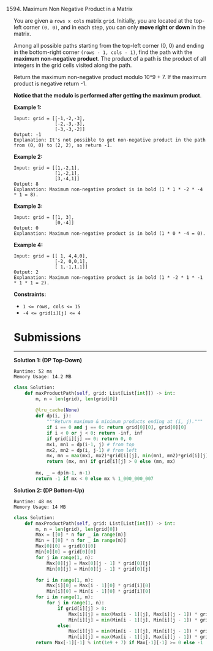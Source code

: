 1594. Maximum Non Negative Product in a Matrix

You are given a `rows x cols` matrix `grid`. Initially, you are located at the top-left corner `(0, 0)`, and in each step, you can only **move right or down** in the matrix.

Among all possible paths starting from the top-left corner (0, 0) and ending in the bottom-right corner `(rows - 1, cols - 1)`, find the path with the **maximum non-negative product**. The product of a path is the product of all integers in the grid cells visited along the path.

Return the maximum non-negative product modulo 10^9 + 7. If the maximum product is negative return -1.

**Notice that the modulo is performed after getting the maximum product**.

 

**Example 1:**
```
Input: grid = [[-1,-2,-3],
               [-2,-3,-3],
               [-3,-3,-2]]
Output: -1
Explanation: It's not possible to get non-negative product in the path from (0, 0) to (2, 2), so return -1.
```

**Example 2:**
```
Input: grid = [[1,-2,1],
               [1,-2,1],
               [3,-4,1]]
Output: 8
Explanation: Maximum non-negative product is in bold (1 * 1 * -2 * -4 * 1 = 8).
```

**Example 3:**
```
Input: grid = [[1, 3],
               [0,-4]]
Output: 0
Explanation: Maximum non-negative product is in bold (1 * 0 * -4 = 0).
```

**Example 4:**
```
Input: grid = [[ 1, 4,4,0],
               [-2, 0,0,1],
               [ 1,-1,1,1]]
Output: 2
Explanation: Maximum non-negative product is in bold (1 * -2 * 1 * -1 * 1 * 1 = 2).
```

**Constraints:**

* `1 <= rows, cols <= 15`
* `-4 <= grid[i][j] <= 4`

# Submissions
---
**Solution 1: (DP Top-Down)**
```
Runtime: 52 ms
Memory Usage: 14.2 MB
```
```python
class Solution:
    def maxProductPath(self, grid: List[List[int]]) -> int:
        m, n = len(grid), len(grid[0])
        
        @lru_cache(None)
        def dp(i, j): 
            """Return maximum & minimum products ending at (i, j)."""
            if i == 0 and j == 0: return grid[0][0], grid[0][0]
            if i < 0 or j < 0: return -inf, inf
            if grid[i][j] == 0: return 0, 0
            mx1, mn1 = dp(i-1, j) # from top
            mx2, mn2 = dp(i, j-1) # from left 
            mx, mn = max(mx1, mx2)*grid[i][j], min(mn1, mn2)*grid[i][j]
            return (mx, mn) if grid[i][j] > 0 else (mn, mx)
        
        mx, _ = dp(m-1, n-1)
        return -1 if mx < 0 else mx % 1_000_000_007
```

**Solution 2: (DP Bottom-Up)**
```
Runtime: 48 ms
Memory Usage: 14 MB
```
```python
class Solution:
    def maxProductPath(self, grid: List[List[int]]) -> int:
        m, n = len(grid), len(grid[0])
        Max = [[0] * n for _ in range(m)]
        Min = [[0] * n for _ in range(m)]
        Max[0][0] = grid[0][0]
        Min[0][0] = grid[0][0]
        for j in range(1, n):
            Max[0][j] = Max[0][j - 1] * grid[0][j]
            Min[0][j] = Min[0][j - 1] * grid[0][j]

        for i in range(1, m):
            Max[i][0] = Max[i - 1][0] * grid[i][0]
            Min[i][0] = Min[i - 1][0] * grid[i][0]
        for i in range(1, m):
            for j in range(1, n):
                if grid[i][j] > 0:
                    Max[i][j] = max(Max[i - 1][j], Max[i][j - 1]) * grid[i][j]
                    Min[i][j] = min(Min[i - 1][j], Min[i][j - 1]) * grid[i][j]
                else:
                    Max[i][j] = min(Min[i - 1][j], Min[i][j - 1]) * grid[i][j]
                    Min[i][j] = max(Max[i - 1][j], Max[i][j - 1]) * grid[i][j]
        return Max[-1][-1] % int(1e9 + 7) if Max[-1][-1] >= 0 else -1
```